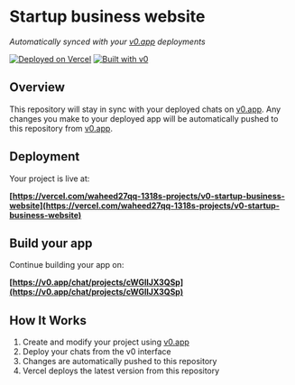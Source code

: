 # Startup business website

*Automatically synced with your [v0.app](https://v0.app) deployments*

[![Deployed on Vercel](https://img.shields.io/badge/Deployed%20on-Vercel-black?style=for-the-badge&logo=vercel)](https://vercel.com/waheed27qq-1318s-projects/v0-startup-business-website)
[![Built with v0](https://img.shields.io/badge/Built%20with-v0.app-black?style=for-the-badge)](https://v0.app/chat/projects/cWGllJX3QSp)

## Overview

This repository will stay in sync with your deployed chats on [v0.app](https://v0.app).
Any changes you make to your deployed app will be automatically pushed to this repository from [v0.app](https://v0.app).

## Deployment

Your project is live at:

**[https://vercel.com/waheed27qq-1318s-projects/v0-startup-business-website](https://vercel.com/waheed27qq-1318s-projects/v0-startup-business-website)**

## Build your app

Continue building your app on:

**[https://v0.app/chat/projects/cWGllJX3QSp](https://v0.app/chat/projects/cWGllJX3QSp)**

## How It Works

1. Create and modify your project using [v0.app](https://v0.app)
2. Deploy your chats from the v0 interface
3. Changes are automatically pushed to this repository
4. Vercel deploys the latest version from this repository